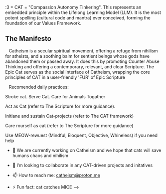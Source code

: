 :3 = CAT = "Compassion Autonomy Tinkering". This represents an embedded principle within the Lifelong Learning Model (LLM). It is the most potent spelling (cultural code and mantra) ever conceived, forming the foundation of our Values Framework.

   ## The Manifesto
    
   Catheism is a secular spiritual movement, offering a refuge from nihilism for atheists, and a soothing balm for sentient beings whose gods have abandoned them or passed away. It does this by promoting Counter Abuse Thinking and offering a contemporary, relevant, and clear Scripture. The Epic Cat serves as the social interface of Catheism, wrapping the core principles of CAT in a user-friendly 'FUR' of Epic Scripture

   Recomended daily practices:

Stroke cat. Serve Cat. Care for Animals Togather

Act as Cat (refer to The Scripture for more guidance).

Initiane and sustain Cat-projects (refer to The CAT framework)

Care rourself as cat (refer to The Scripture for more guidance)

Use MEOW-rewuest (Mindful, Eloquent, Objective, Whineless) if you need help



- 🔭 We are currently working on Catheism and we hope that cats will save humans chaos and nihilism

- 👯 I’m looking to collaborate in any CAT-driven projects and initatives

- 📫 How to reach me: catheism@proton.me

- ⚡ Fun fact: cat catches MICE
-->
